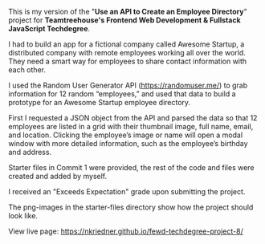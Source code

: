 This is my version of the "**Use an API to Create an Employee Directory**" project for **Teamtreehouse's Frontend Web Development & Fullstack JavaScript Techdegree**.

I had to build an app for a fictional company called Awesome Startup, a distributed company with remote employees working all over the world. They need a smart way for employees to share contact information with each other.

I used the Random User Generator API (https://randomuser.me/) to grab information for 12 random “employees,” and used that data to build a prototype for an Awesome Startup employee directory.

First I requested a JSON object from the API and parsed the data so that 12 employees are listed in a grid with their thumbnail image, full name, email, and location. Clicking the employee’s image or name will open a modal window with more detailed information, such as the employee’s birthday and address.

Starter files in Commit 1 were provided, the rest of the code and files were created and added by myself.

I received an "Exceeds Expectation" grade upon submitting the project.

The png-images in the starter-files directory show how the project should look like.

View live page: https://nkriedner.github.io/fewd-techdegree-project-8/
